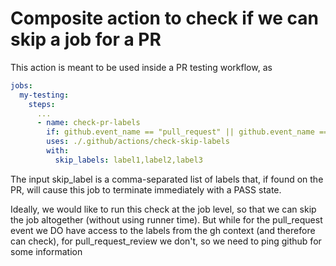 # Composite action to check if we can skip a job for a PR

This action is meant to be used inside a PR testing workflow, as

```yaml
jobs:
  my-testing:
    steps:
      ...
      - name: check-pr-labels
        if: github.event_name == "pull_request" || github.event_name == "pull_request_review"
        uses: ./.github/actions/check-skip-labels
        with:
          skip_labels: label1,label2,label3
```

The input skip_label is a comma-separated list of labels that, if found
on the PR, will cause this job to terminate immediately with a PASS state.

Ideally, we would like to run this check at the job level, so that we can
skip the job altogether (without using runner time). But while for the
pull_request event we DO have access to the labels from the gh context
(and therefore can check), for pull_request_review we don't, so we need
to ping github for some information
